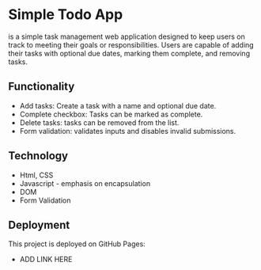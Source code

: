 # Simple Todo App

is a simple task management web application designed to keep users on track to meeting their goals or responsibilities. Users are capable of adding their tasks with optional due dates, marking them complete, and removing tasks.

## Functionality

- Add tasks: Create a task with a name and optional due date.
- Complete checkbox: Tasks can be marked as complete.
- Delete tasks: tasks can be removed from the list.
- Form validation: validates inputs and disables invalid submissions.

## Technology

- Html, CSS
- Javascript - emphasis on encapsulation
- DOM
- Form Validation

## Deployment

This project is deployed on GitHub Pages:

- ADD LINK HERE
